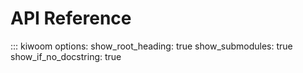 # API Reference  
::: kiwoom
    options:
        show_root_heading: true
        show_submodules: true
        show_if_no_docstring: true
